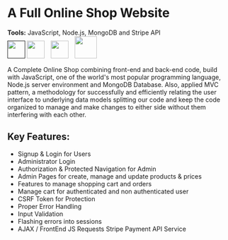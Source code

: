# A Full Online Shop Website
<b>Tools:</b> JavaScript, Node.js, MongoDB and Stripe API 
<br>
<a href=""><img width="40px" src="https://mtonon-portfolio.vercel.app/assets/svg/javascript.svg" /></a>
<a href="https://nodejs.org/"><img width="40px" style="padding-right:10px;" src="https://mtonon-portfolio.vercel.app/assets/svg/node.svg" /></a>
<a href="https://www.mongodb.com/"><img width="40px" style="padding-right:10px;" src="https://mtonon-portfolio.vercel.app/assets/svg/mongodb.svg" /></a>
<a href="https://stripe.com/"><img width="50px" style="" src="https://www.cairnskangarooms.com/wp-content/uploads/2018/07/Stripe-Payment-Logo.png" /></a>

A Complete Online Shop combining front-end and back-end code, build with JavaScript, one of the world's most popular programming language, Node.js server environment and MongoDB Database. Also, applied MVC pattern, a methodology for successfully and efficiently relating the user interface to underlying data models splitting our code and keep the code organized to manage and make changes to either side without them interfering with each other.
## Key Features:
- Signup & Login for Users
- Administrator Login
- Authorization & Protected Navigation for Admin
- Admin Pages for create, manage and update products & prices
- Features to manage shopping cart and orders
- Manage cart for authenticated and non authenticated user
- CSRF Token for Protection
- Proper Error Handling
- Input Validation
- Flashing errors into sessions
- AJAX / FrontEnd JS Requests
Stripe Payment API Service
